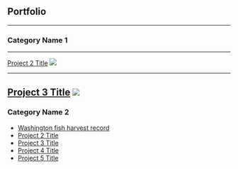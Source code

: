 ## Portfolio

---

### Category Name 1 

---
[Project 2 Title](/pdf/2022Symposium_Kelvin.pdf)
<img src="images/dummy_thumbnail.jpg?raw=true"/>

---
[Project 3 Title](http://example.com/)
<img src="images/dummy_thumbnail.jpg?raw=true"/>
---
### Category Name 2

- [Washington fish harvest record](https://zensius.github.io/WashingtonFishHarvest/)
- [Project 2 Title](http://example.com/)
- [Project 3 Title](http://example.com/)
- [Project 4 Title](http://example.com/)
- [Project 5 Title](http://example.com/)
